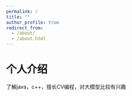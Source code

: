 ```yaml
---
permalink: /
title: ""
author_profile: true
redirect_from: 
  - /about/
  - /about.html
---
```

个人介绍
======
了解java，c++，擅长CV编程，对大模型比较有兴趣  

